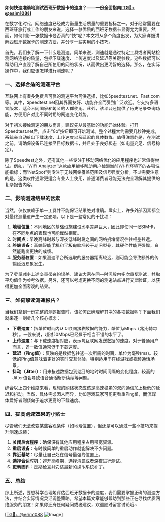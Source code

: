 **如何快速准确地测试西班牙数据卡的速度？——一份全面指南[[TG💪+ @esim1088](https://t.me/s/esim1088)]**

在数字化时代，网络速度已经成为衡量生活质量的重要指标之一。对于经常需要在西班牙旅行或工作的朋友来说，选择一款优质的西班牙数据卡显得尤为重要。然而，如何判断一张数据卡是否真的“快”呢？本文将从多个角度出发，为大家详细讲解西班牙数据卡的测速方法，并分享一些实用的小技巧。

首先，我们来了解一下什么是测速。简单来说，测速就是通过特定工具或者网站检测网络连接的质量，包括下载速度、上传速度以及延迟等关键参数。这些数据可以帮助用户直观了解自己所使用的网络状况，从而做出更明智的选择。那么，在实际操作中，我们应该怎样进行测速呢？

### 一、选择合适的测速平台

互联网上有很多免费且可靠的测速平台可供选择，比如Speedtest.net、Fast.com等。其中，Speedtest.net因其界面友好、功能齐全而受到广泛欢迎。它支持多语言版本，适合不同国家和地区的人群使用。此外，该平台还提供了历史记录查询功能，方便用户对比不同时期的网速变化趋势。

对于初次接触测速的朋友而言，建议先从最基础的功能开始体验。打开Speedtest.net后，点击“Go”按钮即可开始测试。整个过程大约需要几秒钟完成，系统会自动给出下载速度、上传速度以及延迟的具体数值。值得注意的是，在测试之前，请确保设备已连接至目标数据卡，并且处于良好状态（如电量充足、信号稳定）。

除了Speedtest之外，还有其他一些专注于移动网络优化的应用程序也非常值得尝试。例如，“WiFi Analyzer”这款应用能够帮助用户检测当前Wi-Fi环境下的各项性能指标；而“NetSpot”则专注于无线网络覆盖范围及信号强度分析。不过需要注意的是，这类软件通常更适合专业人士使用，普通消费者可能无法完全理解其提供的复杂报告内容。

### 二、影响测速结果的因素

当然，仅仅依赖于单一工具并不能保证结果绝对准确。事实上，许多外部因素都会对最终测量值产生一定影响。以下是一些常见的干扰项：

1. **地理位置**：不同地区的基础设施建设水平差异巨大，因此即使同一张SIM卡，在不同地点的表现也可能截然相反。
2. **时间点**：早晚高峰时段与深夜低峰时段之间的网络拥堵情况往往相差甚远。
3. **终端设备**：高端智能手机和平板电脑相较于老旧型号，其硬件性能更强悍，自然能跑出更快的成绩。
4. **服务器位置**：如果测速平台所选取的服务器距离较远，则可能会导致额外的传输延迟现象发生。

为了尽量减少上述变量带来的误差，建议大家在同一时间段内多次重复测试，并取平均值作为参考依据。另外，还可以考虑更换不同的测速站点进行交叉验证，以获得更加全面客观的结果。

### 三、如何解读测速报告？

当我们拿到一份完整的测速报告时，该如何正确理解其中的各项数据呢？下面我们就来逐一剖析几个核心概念：

- **下载速度**：指单位时间内从互联网接收数据的能力，单位为Mbps（兆比特每秒）。一般来说，超过50Mbps已经属于相当不错的水平了。
- **上传速度**：与下载速度相对应，表示向互联网发送数据的速度。对于普通用户而言，这一数值通常低于下载速度。
- **延迟（Ping值）**：反映的是数据包往返一次所需的时间，单位为毫秒(ms)。较低的Ping值意味着更好的实时交互体验，特别适用于在线游戏或视频通话场景。
- **抖动（Jitter）**：用来描述数据包到达目的地时时间间隔的变化程度。较高的Jitter值会导致语音通话断断续续等问题。

综合以上四个维度来看，理想的网络状态应该是高速稳定的双向通信加上极低的延迟和抖动。当然，具体需求因人而异，比如游戏玩家可能更看重Ping值，而流媒体爱好者则倾向于追求更高的下载速度。

### 四、提高测速效果的小贴士

尽管我们无法改变某些客观条件（如地理位置），但还是可以通过一些小技巧来提升测速成绩：

1. **关闭后台程序**：确保没有其他应用程序占用带宽资源。
2. **重启设备**：有时候简单的重启动作就能解决不少问题。
3. **靠近基站**：尽量让自己处在信号最强的位置上。
4. **选择合适时机**：避开高峰期，选择清晨或者深夜进行测试。
5. **更新固件**：定期检查并安装最新的操作系统补丁。

### 五、总结

综上所述，要想科学合理地评估西班牙数据卡的速度，我们需要掌握正确的测速方法，并结合实际情况灵活调整策略。希望本篇文章能够帮助到那些正在寻找优质网络服务的朋友！如果你还有任何疑问或者建议，欢迎随时留言讨论哦~

[[TG💪+ @esim1088](https://t.me/s/esim1088) ![Image](https://i.postimg.cc/4NQfJmqS/Snipaste-2025-05-13-00-14-12.png)]